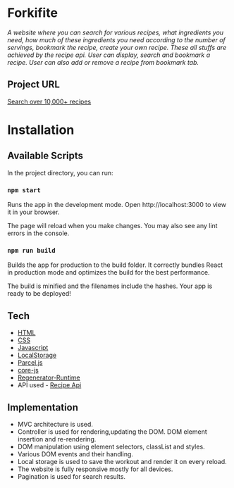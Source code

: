 # Forkifite

_A website where you can search for various recipes, what ingredients you need, how much of these ingredients you need according to the number of servings, bookmark the recipe, create your own recipe. These all stuffs are achieved by the recipe api. User can display, search and bookmark a recipe. User can also add or remove a recipe from bookmark tab._

## Project URL

[Search over 10,000+ recipes](https://forkifite.netlify.app/)

# Installation

## Available Scripts

In the project directory, you can run:

### `npm start`

Runs the app in the development mode.
Open http://localhost:3000 to view it in your browser.

The page will reload when you make changes.
You may also see any lint errors in the console.

### `npm run build`

Builds the app for production to the build folder.
It correctly bundles React in production mode and optimizes the build for the best performance.

The build is minified and the filenames include the hashes.
Your app is ready to be deployed!

## Tech

- [HTML](https://developer.mozilla.org/en-US/docs/Web/HTML)
- [CSS](https://developer.mozilla.org/en-US/docs/Web/CSS)
- [Javascript](https://developer.mozilla.org/en-US/docs/Web/JavaScript)
- [LocalStorage](https://developer.mozilla.org/en-US/docs/Web/API/Window/localStorage)
- [Parcel.js](https://parceljs.org/)
- [core-js](https://www.npmjs.com/package/core-js)
- [Regenerator-Runtime](https://www.npmjs.com/package/regenerator-runtime)
- API used - [Recipe Api](https://forkify-api.herokuapp.com/)

## Implementation

- MVC architecture is used.
- Controller is used for rendering,updating the DOM. DOM element insertion and re-rendering.
- DOM manipulation using element selectors, classList and styles.
- Various DOM events and their handling.
- Local storage is used to save the workout and render it on every reload.
- The website is fully responsive mostly for all devices.
- Pagination is used for search results.
